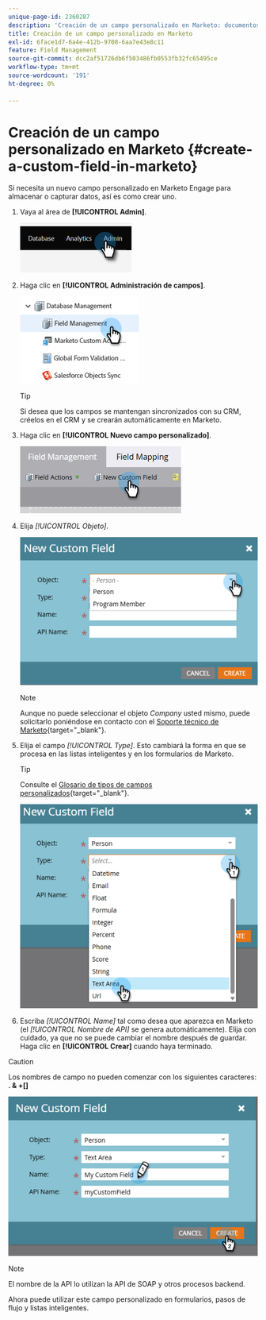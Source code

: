 ```yaml
---
unique-page-id: 2360287
description: 'Creación de un campo personalizado en Marketo: documentos de Marketo: documentación del producto'
title: Creación de un campo personalizado en Marketo
exl-id: 6face1d7-6a4e-412b-9708-6aa7e43e8c11
feature: Field Management
source-git-commit: dcc2af51726db6f503486fb0553fb32fc65495ce
workflow-type: tm+mt
source-wordcount: '191'
ht-degree: 0%

---
```


# Creación de un campo personalizado en Marketo {#create-a-custom-field-in-marketo}

Si necesita un nuevo campo personalizado en Marketo Engage para almacenar o capturar datos, así es como crear uno.

1. Vaya al área de **[!UICONTROL Admin]**.

   ![](assets/create-a-custom-field-in-marketo-1.png)

1. Haga clic en **[!UICONTROL Administración de campos]**.

   ![](assets/create-a-custom-field-in-marketo-2.png)

   >[!TIP]
   >
   >Si desea que los campos se mantengan sincronizados con su CRM, créelos en el CRM y se crearán automáticamente en Marketo.

1. Haga clic en **[!UICONTROL Nuevo campo personalizado]**.

   ![](assets/create-a-custom-field-in-marketo-3.png)

1. Elija _[!UICONTROL Objeto]_.

   ![](assets/create-a-custom-field-in-marketo-4.png)

   >[!NOTE]
   >
   >Aunque no puede seleccionar el objeto _Company_ usted mismo, puede solicitarlo poniéndose en contacto con el [Soporte técnico de Marketo](https://nation.marketo.com/t5/support/ct-p/Support){target="_blank"}.

1. Elija el campo _[!UICONTROL Type]_. Esto cambiará la forma en que se procesa en las listas inteligentes y en los formularios de Marketo.

   >[!TIP]
   >
   >Consulte el [Glosario de tipos de campos personalizados](/help/marketo/product-docs/administration/field-management/custom-field-type-glossary.md){target="_blank"}.

   ![](assets/create-a-custom-field-in-marketo-5.png)

1. Escriba _[!UICONTROL Name]_ tal como desea que aparezca en Marketo (el _[!UICONTROL Nombre de API]_ se genera automáticamente). Elija con cuidado, ya que no se puede cambiar el nombre después de guardar. Haga clic en **[!UICONTROL Crear]** cuando haya terminado.

>[!CAUTION]
>
>Los nombres de campo no pueden comenzar con los siguientes caracteres: **. &amp; +[]**

![](assets/create-a-custom-field-in-marketo-6.png)

>[!NOTE]
>
>El nombre de la API lo utilizan la API de SOAP y otros procesos backend.

Ahora puede utilizar este campo personalizado en formularios, pasos de flujo y listas inteligentes.
